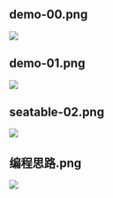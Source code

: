 ## demo-00.png

![](https://michael18811380328.github.io/images/dot/demo-00.png)

## demo-01.png

![](https://michael18811380328.github.io/images/dot/demo-01.png)

## seatable-02.png

![](https://michael18811380328.github.io/images/dot/seatable-02.png)

## 编程思路.png

![](https://michael18811380328.github.io/images/dot/编程思路.png)

